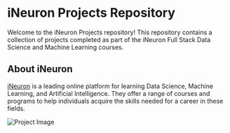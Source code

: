 # iNeuron Projects Repository

Welcome to the iNeuron Projects repository! This repository contains a collection of projects completed as part of the iNeuron Full Stack Data Science and Machine Learning courses.

## About iNeuron

[iNeuron](https://www.ineuron.ai/) is a leading online platform for learning Data Science, Machine Learning, and Artificial Intelligence. They offer a range of courses and programs to help individuals acquire the skills needed for a career in these fields.

![Project Image](https://i.ibb.co/fdny7DC/cloudjpg-transformed.png)


